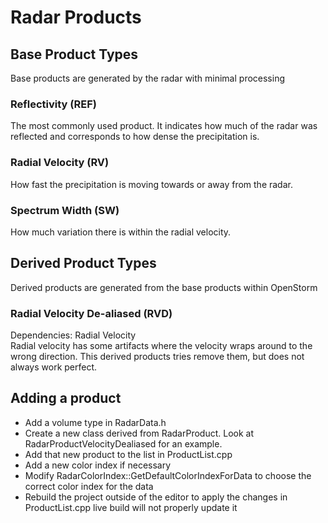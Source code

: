 # Radar Products


## Base Product Types
Base products are generated by the radar with minimal processing

### Reflectivity (REF)
The most commonly used product. It indicates how much of the radar was reflected and corresponds to how dense the precipitation is.

### Radial Velocity (RV)
How fast the precipitation is moving towards or away from the radar.

### Spectrum Width (SW)
How much variation there is within the radial velocity.


## Derived Product Types
Derived products are generated from the base products within OpenStorm

### Radial Velocity De-aliased (RVD)
Dependencies: Radial Velocity  
Radial velocity has some artifacts where the velocity wraps around to the wrong direction. 
This derived products tries remove them, but does not always work perfect.



## Adding a product
* Add a volume type in RadarData.h
* Create a new class derived from RadarProduct. Look at RadarProductVelocityDealiased for an example.
* Add that new product to the list in ProductList.cpp
* Add a new color index if necessary
* Modify RadarColorIndex::GetDefaultColorIndexForData to choose the correct color index for the data
* Rebuild the project outside of the editor to apply the changes in ProductList.cpp live build will not properly update it